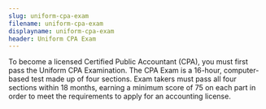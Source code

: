 ```yaml
---
slug: uniform-cpa-exam
filename: uniform-cpa-exam
displayname: uniform-cpa-exam
header: Uniform CPA Exam
---
```


To become a licensed Certified Public Accountant (CPA), you must first pass the Uniform CPA Examination. The CPA Exam is a 16-hour, computer-based test made up of four sections. Exam takers must pass all four sections within 18 months, earning a minimum score of 75 on each part in order to meet the requirements to apply for an accounting license.
